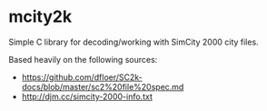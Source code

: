 # mcity2k

Simple C library for decoding/working with SimCity 2000 city files.

Based heavily on the following sources:

 * https://github.com/dfloer/SC2k-docs/blob/master/sc2%20file%20spec.md
 * http://djm.cc/simcity-2000-info.txt


